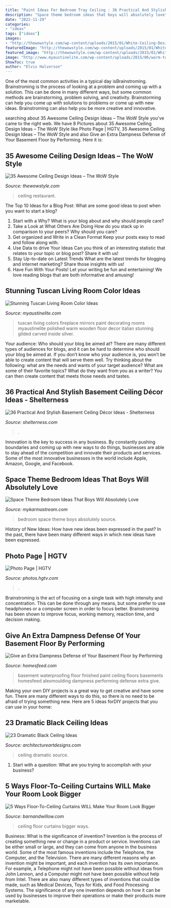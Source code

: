 ```yaml
---
title: "Paint Ideas For Bedroom Tray Ceiling : 36 Practical And Stylish Basement Ceiling Décor Ideas"
description: "Space theme bedroom ideas that boys will absolutely love"
date: "2022-11-29"
categories:
- "ideas"
tags: ["ideas"]
images:
- "http://thewowstyle.com/wp-content/uploads/2015/01/White-Ceiling-Design-for-Restaurant.jpg"
featuredImage: "http://thewowstyle.com/wp-content/uploads/2015/01/White-Ceiling-Design-for-Restaurant.jpg"
featured_image: "http://thewowstyle.com/wp-content/uploads/2015/01/White-Ceiling-Design-for-Restaurant.jpg"
image: "http://www.myaustinelite.com/wp-content/uploads/2015/06/warm-tuscan-living-room-colors-with-polished-wooden-floor-and-fireplace-681x1024.jpg"
ShowToc: true
author: "Elvis Halvorson"
---
```



One of the most common activities in a typical day isBrainstroming. Brainstroming is the process of looking at a problem and coming up with a solution. This can be done in many different ways, but some common methods are brainstorming, problem solving, and creativity. Brainstorming can help you come up with solutions to problems or come up with new ideas. Brainstroming can also help you be more creative and innovative.

	

		
searching about 35 Awesome Ceiling Design Ideas – The WoW Style you've came to the right web. We have 8 Pictures about 35 Awesome Ceiling Design Ideas – The WoW Style like Photo Page | HGTV, 35 Awesome Ceiling Design Ideas – The WoW Style and also Give an Extra Dampness Defense of Your Basement Floor by Performing. Here it is:
		
    
## 35 Awesome Ceiling Design Ideas – The WoW Style

<img loading=lazy src="http://thewowstyle.com/wp-content/uploads/2015/01/White-Ceiling-Design-for-Restaurant.jpg" onerror="this.onerror=null;this.src='https://tse3.mm.bing.net/th?id=OIP.u0C_cvzh-uj5IGWDutO8JAHaLH&amp;pid=15.1';" alt="35 Awesome Ceiling Design Ideas – The WoW Style">

_Source: thewowstyle.com_

>ceiling restaurant. 

	

The Top 10 Ideas for a Blog Post: What are some good ideas to post when you want to start a blog?
1. Start with a Why?
What is your blog about and why should people care? 
2. Take a Look at What Others Are Doing
How do you stack up in comparison to your peers? Why should you care? 
3. Get organized and Write in a Clean Format
Keep your posts easy to read and follow along with. 
4. Use Data to drive Your Ideas
Can you think of an interesting statistic that relates to your topic or blog post? Share it with us! 
5. Stay Up-to-date on Latest Trends
What are the latest trends for blogging and internet marketing? Share those insights with us! 
6. Have Fun With Your Posts!
Let your writing be fun and entertaining! We love reading blogs that are both informative and amusing!

    
## Stunning Tuscan Living Room Color Ideas

<img loading=lazy src="http://www.myaustinelite.com/wp-content/uploads/2015/06/warm-tuscan-living-room-colors-with-polished-wooden-floor-and-fireplace-681x1024.jpg" onerror="this.onerror=null;this.src='https://tse2.mm.bing.net/th?id=OIP.rdwpadR_k66jtpyEkCVF1QHaLI&amp;pid=15.1';" alt="Stunning Tuscan Living Room Color Ideas">

_Source: myaustinelite.com_

>tuscan living colors fireplace mirrors paint decorating rooms myaustinelite polished warm wooden floor decor italian stunning gilded carved inside silver. 

	

Your audience: Who should your blog be aimed at?
There are many different types of audiences for blogs, and it can be hard to determine who should your blog be aimed at. If you don’t know who your audience is, you won’t be able to create content that will serve them well. Try thinking about the following: what are the needs and wants of your target audience? What are some of their favorite topics? What do they want from you as a writer? You can then create content that meets those needs and tastes.

    
## 36 Practical And Stylish Basement Ceiling Décor Ideas - Shelterness

<img loading=lazy src="https://i.shelterness.com/2016/05/07-plywood-basement-ceiling.jpg" onerror="this.onerror=null;this.src='https://tse2.mm.bing.net/th?id=OIP.4En2ZpqXNsTUiEqWJeh_dQHaJ4&amp;pid=15.1';" alt="36 Practical And Stylish Basement Ceiling Décor Ideas - Shelterness">

_Source: shelterness.com_

>. 

	

Innovation is the key to success in any business. By constantly pushing boundaries and coming up with new ways to do things, businesses are able to stay ahead of the competition and innovate their products and services. Some of the most innovative businesses in the world include Apple, Amazon, Google, and Facebook.

    
## Space Theme Bedroom Ideas That Boys Will Absolutely Love

<img loading=lazy src="https://mykarmastream.com/wp-content/uploads/2018/02/space-theme-bedroom-4-.jpg" onerror="this.onerror=null;this.src='https://tse3.mm.bing.net/th?id=OIP.I1qswdiEr13flu5ukc4q2AHaKW&amp;pid=15.1';" alt="Space Theme Bedroom Ideas That Boys Will Absolutely Love">

_Source: mykarmastream.com_

>bedroom space theme boys absolutely source. 

	

History of New Ideas: How have new ideas been expressed in the past?
In the past, there have been many different ways in which new ideas have been expressed.

    
## Photo Page | HGTV

<img loading=lazy src="https://hgtvhome.sndimg.com/content/dam/images/hgtv/fullset/2014/10/22/0/House-2-Home_Moroccan-Jewel-media-wall.jpg.rend.hgtvcom.616.924.suffix/1414004393634.jpeg" onerror="this.onerror=null;this.src='https://tse3.mm.bing.net/th?id=OIP.HydwLI5jzUo_hYs9MQNVMAHaLH&amp;pid=15.1';" alt="Photo Page | HGTV">

_Source: photos.hgtv.com_

>. 

	

Brainstroming is the act of focusing on a single task with high intensity and concentration. This can be done through any means, but some prefer to use headphones or a computer screen in order to focus better. Brainstroming has been shown to improve focus, working memory, reaction time, and decision making.

    
## Give An Extra Dampness Defense Of Your Basement Floor By Performing

<img loading=lazy src="https://homesfeed.com/wp-content/uploads/2015/06/waterproofing-basement-floor-from-wooden-floor-with-natural-color-wall-paint-plus-white-ceiling-beautified-with-ceiling-lamps.jpg" onerror="this.onerror=null;this.src='https://tse2.mm.bing.net/th?id=OIP.eMOvPLS-IsFYWsvgtrT5KAHaEo&amp;pid=15.1';" alt="Give an Extra Dampness Defense of Your Basement Floor by Performing">

_Source: homesfeed.com_

>basement waterproofing floor finished paint ceiling floors basements homesfeed alexmoulding dampness performing defense extra give. 

	

Making your own DIY projects is a great way to get creative and have some fun. There are many different ways to do this, so there is no need to be afraid of trying something new. Here are 5 ideas forDIY projects that you can use in your home: 

    
## 23 Dramatic Black Ceiling Ideas

<img loading=lazy src="https://www.architectureartdesigns.com/wp-content/uploads/2013/11/1318.jpg" onerror="this.onerror=null;this.src='https://tse3.mm.bing.net/th?id=OIP.EJqR0-B2mHZl89B37q2nugHaKH&amp;pid=15.1';" alt="23 Dramatic Black Ceiling Ideas">

_Source: architectureartdesigns.com_

>ceiling dramatic source. 

	

1. Start with a question: What are you trying to accomplish with your business?

    
## 5 Ways Floor-To-Ceiling Curtains WILL Make Your Room Look Bigger

<img loading=lazy src="http://cdn.shopify.com/s/files/1/0455/8913/files/tumblr_nw65yxw6kX1qi73s5o1_1280_2048x2048_3b69a7b0-cf4c-43e8-9fab-f052f1e857bb_1024x1024.jpg?v=1523396378" onerror="this.onerror=null;this.src='https://tse4.mm.bing.net/th?id=OIP.AgT5fmOpQmFyq-hz78BoUwHaKR&amp;pid=15.1';" alt="5 Ways Floor-To-Ceiling Curtains WILL Make Your Room Look Bigger">

_Source: barnandwillow.com_

>ceiling floor curtains bigger ways. 

	

Business: What is the significance of invention?
Invention is the process of creating something new or change in a product or service. Inventions can be either small or large, and they can come from anyone in the business world. Some of the most famous inventions include the Telephone, the Computer, and the Television. There are many different reasons why an invention might be important, and each invention has its own importance. For example, a Telephone might not have been possible without ideas from John Lennon, and a Computer might not have been possible without help from Intel. 
There are also many different types of inventions that could be made, such as Medical Devices, Toys for Kids, and Food Processing Systems. The significance of any one invention depends on how it can be used by businesses to improve their operations or make their products more marketable.

